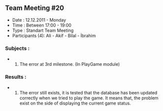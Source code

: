 ## Team Meeting #20 ##
  * Date : 12.12.2011 - Monday
  * Time : Between 17:00 - 19:00
  * Type : Standart Team Meeting
  * Participants (4): Ali - Akif - Bilal - İbrahim
### Subjects : ###
  * 1. The error at 3rd milestone. (In PlayGame module)
### Results : ###
  * 1. The error still exists, it is tested that the database has been updated correctly when we tried to play the game. It means that, the problem exist on the side of displaying the current game status.